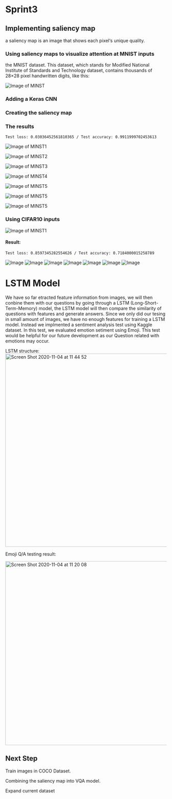 # Sprint3

## Implementing saliency map

a saliency map is an image that shows each pixel‘s unique quality.

### Using saliency maps to visualize attention at MNIST inputs

the MNIST dataset. This dataset, which stands for Modified National Institute of Standards and Technology dataset, 
contains thousands of 28×28 pixel handwritten digits, like this:

![Image of MINST](https://www.machinecurve.com/wp-content/uploads/2019/07/mnist.png)

### Adding a Keras CNN

### Creating the saliency map

### The results

`Test loss: 0.03036452561810365 / Test accuracy: 0.9911999702453613`

![Image of MINST1](https://www.machinecurve.com/wp-content/uploads/2019/11/sal1.png)

![Image of MINST2](https://www.machinecurve.com/wp-content/uploads/2019/11/sal1-2.png)

![Image of MINST3](https://www.machinecurve.com/wp-content/uploads/2019/11/sal2.png)

![Image of MINST4](https://www.machinecurve.com/wp-content/uploads/2019/11/sal3.png)

![Image of MINST5](https://www.machinecurve.com/wp-content/uploads/2019/11/sal7.png)

![Image of MINST5](https://www.machinecurve.com/wp-content/uploads/2019/11/sal7-2.png)

![Image of MINST5](https://www.machinecurve.com/wp-content/uploads/2019/11/sal9.png)


### Using CIFAR10 inputs

![Image of MINST1](https://www.machinecurve.com/wp-content/uploads/2019/06/cifar10_visualized.png)

#### Result:

`Test loss: 0.8597345282554626 / Test accuracy: 0.7184000015258789`

![Image](https://www.machinecurve.com/wp-content/uploads/2019/11/airplane-2.png)
![Image](https://www.machinecurve.com/wp-content/uploads/2019/11/cat-2.png)
![Image](https://www.machinecurve.com/wp-content/uploads/2019/11/dog-2.png)
![Image](https://www.machinecurve.com/wp-content/uploads/2019/11/dog2.png)
![Image](https://www.machinecurve.com/wp-content/uploads/2019/11/frog-2.png)
![Image](https://www.machinecurve.com/wp-content/uploads/2019/11/horse-2.png)
![Image](https://www.machinecurve.com/wp-content/uploads/2019/11/truck-2.png)



# LSTM Model
We have so far etracted feature information from images, we will then conbine them with our questions by going through a LSTM (Long-Short-Term-Memory) model, the LSTM model will then compare the similarity of questions with features and generate answers. Since we only did our tesing in small amount of images, we have no enough features for training a LSTM model. Instead we implmented a sentiment analysis test using Kaggle dataset. In this test, we evaluated emotion setiment using Emoji. This test would be helpful for our future development as our Question related with emotions may occur. 

LSTM structure:
<img width="604" alt="Screen Shot 2020-11-04 at 11 44 52" src="https://user-images.githubusercontent.com/52185318/98141509-b2e0c480-1e94-11eb-8644-2d22e093afb5.png">

Emoji Q/A testing result:

<img width="575" alt="Screen Shot 2020-11-04 at 11 20 08" src="https://user-images.githubusercontent.com/52185318/98141671-defc4580-1e94-11eb-95f1-696d6160336a.png">




     


## Next Step

Train images in COCO Dataset.

Combining the saliency map into VQA model.

Expand current dataset

